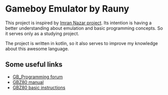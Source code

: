 # Gameboy Emulator by Rauny

This project is inspired by [Imran Nazar project](http://imrannazar.com/GameBoy-Emulation-in-JavaScript).
Its intention is having a better understanding about emulation and basic programming concepts. 
So it serves only as a studying project.

The project is written in kotlin, so it also serves to improve my knowledge about this awesome language.

## Some useful links

* [GB_Programming forum](https://glitchcity.info/wiki/GB_Programming)
* [GBZ80 manual](http://marc.rawer.de/Gameboy/Docs/GBCPUman.pdf)
* [GBZ80 basic instructions](https://rednex.github.io/rgbds/gbz80.7.html#DEC_r16)



